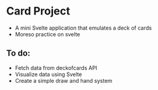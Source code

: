 # Card Project

-   A mini Svelte application that emulates a deck of cards
-   Moreso practice on svelte

## To do:

-   Fetch data from deckofcards API
-   Visualize data using Svelte
-   Create a simple draw and hand system
